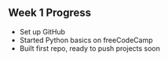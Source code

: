 ## Week 1 Progress
- Set up GitHub
- Started Python basics on freeCodeCamp
- Built first repo, ready to push projects soon
